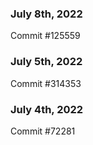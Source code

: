 ### July 8th, 2022

Commit #125559

### July 5th, 2022

Commit #314353


### July 4th, 2022

Commit #72281

